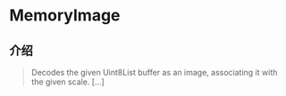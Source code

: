# MemoryImage

## 介绍

> Decodes the given Uint8List buffer as an image, associating it with the given scale. [...]
